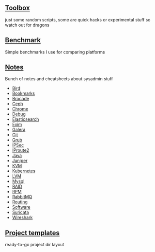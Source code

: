## [Toolbox](toolbox/)
just some random scripts, some are quick hacks or experimental stuff so watch out for dragons

## [Benchmark](benchmark/)
Simple benchmarks I use for comparing platforms

## [Notes](doc/)
Bunch of notes and cheatsheets about sysadmin stuff

* [Bird](doc/Bird.md)
* [Bookmarks](doc/bookmarks.md)
* [Brocade](doc/Brocade.md)
* [Ceph](doc/Ceph.md)
* [Chrome](doc/Chrome.md)
* [Debug](doc/Debug.md)
* [Elasticsearch](doc/Elasticsearch.md)
* [Exim](doc/Exim.md)
* [Galera](doc/Galera.md)
* [Git](doc/Git.md)
* [Grub](doc/Grub.md)
* [IPSec](doc/IPSec.md)
* [IProute2](doc/iproute.md)
* [Java](doc/Java.md)
* [Juniper](doc/Juniper.md)
* [KVM](doc/KVM.md)
* [Kubernetes](doc/Kubernetes.md)
* [LVM](doc/LVM.md)
* [Mysql](doc/Mysql.md)
* [RAID](doc/RAID.md)
* [RPM](doc/RPM.md)
* [RabbitMQ](doc/RabbitMQ.md)
* [Routing](doc/Routing.md)
* [Software](doc/software.md)
* [Suricata](doc/Suricata.md)
* [Wireshark](doc/Wireshark.md)

## [Project templates](project-templates/)
ready-to-go project dir layout
